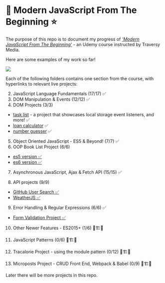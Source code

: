 # 🌟 Modern JavaScript From The Beginning ⭐
The purpose of this repo is to document my progress of [_'Modern JavaScript From The Beginning'_](https://www.udemy.com/modern-javascript-from-the-beginning/) - an Udemy course instructed by Traversy Media.

Here are some examples of my work so far!

![](preview-imgs/preview-1.gif)


Each of the following folders contains one section from the course, with hyperlinks to relevant live projects:

<!-- 1. ~~Intro & Getting Started~~ -->
2. JavaScript Language Fundamentals (17/17) ✅
3. DOM Manipulation & Events (12/12) ✅
4. DOM Projects (3/3)
 - [task list](https://jordiup.github.io/js_sandbox/section-four-dom-projects/task-list/index.html) - a project that showcases local storage event listeners, and more! ✅
 - [loan calculator](https://jordiup.github.io/js_sandbox/section-four-dom-projects/loan-calculator/index.html) ✅
 - [number guesser](https://jordiup.github.io/js_sandbox/section-four-dom-projects/number-guesser/index.html) ✅

5. Object Oriented JavaScript - ES5 & Beyond! (7/7) ✅
6. OOP Book List Project (6/6)
 - [es5 version ✅](https://jordiup.github.io/js_sandbox/section-six-oop-project/es5/)
 - [es6 version ✅](https://jordiup.github.io/js_sandbox/section-six-oop-project/es6/)

7. Asynchronous JavaScript, Ajax & Fetch API (15/15) ✅

8. API projects (9/9)
 - [GitHub User Search ✅](https://jordiup.github.io/js_sandbox/section-eight-api-projects/github-finder/)
 - [WeatherJS ✅](https://jordiup.github.io/js_sandbox/section-eight-api-projects/weather-js/)

9. Error Handling & Regular Expressions (6/6) ✅
 - [Form Validation Project ✅](https://jordiup.github.io/js_sandbox/section-nine-error-handling-regular-expressions/form-validation-project/)


10. Other Newer Features - ES2015+ (1/6) 🚧🏗👷

11. JavaScript Patterns (0/6) 🚧🏗👷

12. Tracalorie Project - using the module pattern (0/12) 🚧🏗👷

13. Microposts Project - CRUD Front End, Webpack & Babel (0/9) 🚧🏗👷



Later there will be more projects in this repo.

<!-- Misc. -->
<!-- [here](https://) -->
<!-- ![thumbnail image](img/preview.png) -->
